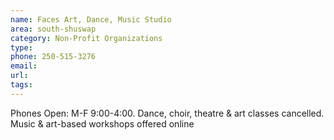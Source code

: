 ```yaml
---
name: Faces Art, Dance, Music Studio
area: south-shuswap
category: Non-Profit Organizations
type: 
phone: 250-515-3276
email: 
url: 
tags:
---
```


Phones Open: M-F 9:00-4:00. Dance, choir, theatre & art classes cancelled. Music & art-based workshops offered online